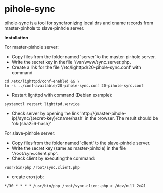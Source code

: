 # pihole-sync

pihole-sync is a tool for synchronizing local dns and cname records from master-pinhole to slave-pinhole server.

**Installation**

For master-pinhole server:

*   Copy files from the folder named 'server' to the master-pinhole server.
*   Write the secret key in the file '/var/www/sync.server.php'.
*   Create a link for the file '/etc/lighttpd/20-pihole-sync.conf' with command:

```shell
cd /etc/lighttpd/conf-enabled && \
ln -s ../conf-available/20-pihole-sync.conf 20-pihole-sync.conf
```

*   Restart lighttpd with command (Debian example):

```shell
systemctl restart lighttpd.service
```

*   Check server by opening the link 'http://{master-pihole-ip}/sync/{secret-key}/cname/hash' in the browser. The result should be 'ok:{sha256-hash}'

For slave-pinhole server:

*   Copy files from the folder named 'client' to the slave-pinhole server.
*   Write the secret key (same as master-pinhole) in the file '/root/sync.client.php'.
*   Check client by executing the command:

```shell
/usr/bin/php /root/sync.client.php
```

*   create cron job:

```
*/30 * * * * /usr/bin/php /root/sync.client.php > /dev/null 2>&1
```
